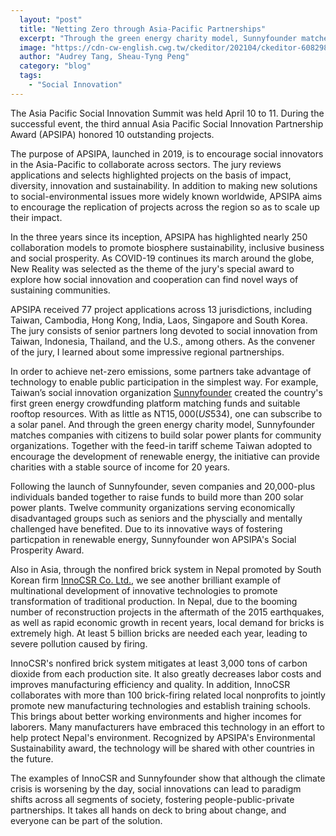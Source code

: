 ```yaml
---
  layout: "post"
  title: "Netting Zero through Asia-Pacific Partnerships"
  excerpt: "Through the green energy charity model, Sunnyfounder matches companies with citizens to build solar power plants for community organizations."
  image: "https://cdn-cw-english.cwg.tw/ckeditor/202104/ckeditor-608298261dcba.jpeg"
  author: "Audrey Tang, Sheau-Tyng Peng"
  category: "blog"
  tags: 
    - "Social Innovation"
---
```


The Asia Pacific Social Innovation Summit was held April 10 to 11. During the successful event, the third annual Asia Pacific Social Innovation Partnership Award (APSIPA) honored 10 outstanding projects.

The purpose of APSIPA, launched in 2019, is to encourage social innovators in the Asia-Pacific to collaborate across sectors. The jury reviews applications and selects highlighted projects on the basis of impact, diversity, innovation and sustainability. In addition to making new solutions to social-environmental issues more widely known worldwide, APSIPA aims to encourage the replication of projects across the region so as to scale up their impact.

In the three years since its inception, APSIPA has highlighted nearly 250 collaboration models to promote biosphere sustainability, inclusive business and social prosperity. As COVID-19 continues its march around the globe, New Reality was selected as the theme of the jury's special award to explore how social innovation and cooperation can find novel ways of sustaining communities.

APSIPA received 77 project applications across 13 jurisdictions, including Taiwan, Cambodia, Hong Kong, India, Laos, Singapore and South Korea. The jury consists of senior partners long devoted to social innovation from Taiwan, Indonesia, Thailand, and the U.S., among others. As the convener of the jury, I learned about some impressive regional partnerships.

In order to achieve net-zero emissions, some partners take advantage of technology to enable public participation in the simplest way. For example, Taiwan’s social innovation organization [Sunnyfounder](https://www.sunnyfounder.com/media_coverages/115) created the country's first green energy crowdfunding platform matching funds and suitable rooftop resources. With as little as NT$15,000 (US$534), one can subscribe to a solar panel. And through the green energy charity model, Sunnyfounder matches companies with citizens to build solar power plants for community organizations. Together with the feed-in tariff scheme Taiwan adopted to encourage the development of renewable energy, the initiative can provide charities with a stable source of income for 20 years.

Following the launch of Sunnyfounder, seven companies and 20,000-plus individuals banded together to raise funds to build more than 200 solar power plants. Twelve community organizations serving economically disadvantaged groups such as seniors and the physcially and mentally challenged have benefited. Due to its innovative ways of fostering particpation in renewable energy, Sunnyfounder won APSIPA's Social Prosperity Award.

Also in Asia, through the nonfired brick system in Nepal promoted by South Korean firm [InnoCSR Co. Ltd.](https://www.innocsr.com/), we see another brilliant example of multinational development of innovative technologies to promote transformation of traditional production. In Nepal, due to the booming number of reconstruction projects in the aftermath of the 2015 earthquakes, as well as rapid economic growth in recent years, local demand for bricks is extremely high. At least 5 billion bricks are needed each year, leading to severe pollution caused by firing.

InnoCSR's nonfired brick system mitigates at least 3,000 tons of carbon dioxide from each production site. It also greatly decreases labor costs and improves manufacturing efficiency and quality. In addition, InnoCSR collaborates with more than 100 brick-firing related local nonprofits to jointly promote new manufacturing technologies and establish training schools. This brings about better working environments and higher incomes for laborers. Many manufacturers have embraced this technology in an effort to help protect Nepal's environment. Recognized by APSIPA's Environmental Sustainability award, the technology will be shared with other countries in the future.

The examples of InnoCSR and Sunnyfounder show that although the climate crisis is worsening by the day, social innovations can lead to paradigm shifts across all segments of society, fostering people-public-private partnerships. It takes all hands on deck to bring about change, and everyone can be part of the solution.
